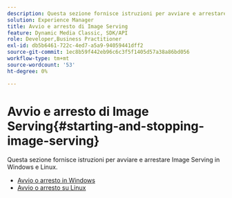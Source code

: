 ```yaml
---
description: Questa sezione fornisce istruzioni per avviare e arrestare Image Serving in Windows e Linux.
solution: Experience Manager
title: Avvio e arresto di Image Serving
feature: Dynamic Media Classic, SDK/API
role: Developer,Business Practitioner
exl-id: db5b6461-722c-4ed7-a5a9-94059441dff2
source-git-commit: 1ec8b59f442eb96c6c3f5f1405d57a38a86bd056
workflow-type: tm+mt
source-wordcount: '53'
ht-degree: 0%

---
```


# Avvio e arresto di Image Serving{#starting-and-stopping-image-serving}

Questa sezione fornisce istruzioni per avviare e arrestare Image Serving in Windows e Linux.

* [Avvio o arresto in Windows](t-startstop-windows.md)
* [Avvio o arresto su Linux](t-startstop-linux.md)
